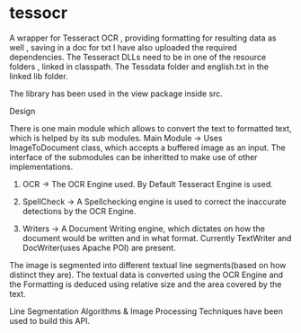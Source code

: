 # tessocr
A wrapper for Tesseract OCR , providing formatting for resulting data as well , saving in a doc for txt
I have also uploaded the required dependencies. 
The Tesseract DLLs need to be in one of the resource folders , linked in classpath. The Tessdata folder and english.txt in the linked lib folder.

The library has been used in the view package inside src.

Design

There is one main module which allows to convert the text to formatted text, which is helped by its sub modules.
Main Module -> Uses ImageToDocument class, which accepts a buffered image as an input. The interface of the submodules can be inheritted to make use of other implementations.
1. OCR -> The OCR Engine used. By Default Tesseract Engine is used.

2. SpellCheck -> A Spellchecking engine is used to correct the inaccurate detections by the OCR Engine.

3. Writers -> A Document Writing engine, which dictates on how the document would be written and in what format. Currently TextWriter and DocWriter(uses Apache POI) are present.


The image is segmented into different textual line segments(based on how distinct they are).  The textual data is converted using the OCR Engine and the Formatting is deduced using relative size and the area covered by the text.

Line Segmentation Algorithms & Image Processing Techniques have been used to build this API. 
